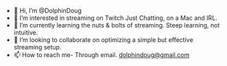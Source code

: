 - 👋 Hi, I’m @DolphinDoug
- 👀 I’m interested in streaming on Twitch Just Chatting, on a Mac and IRL.
- 🌱 I’m currently learning the nuts & bolts of streaming. Steep learning, not intuitive.
- 💞️ I’m looking to collaborate on optimizing a simple but effective streaming setup.
- 📫 How to reach me- Through email. dolphindoug@gmail.com

<!---
DolphinDoug/DolphinDoug is a ✨ special ✨ repository because its `README.md` (this file) appears on your GitHub profile.
You can click the Preview link to take a look at your changes.
--->
